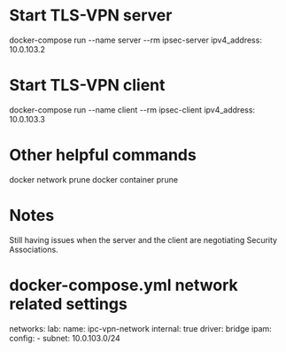 
# Start TLS-VPN server
docker-compose run --name server --rm ipsec-server
ipv4_address: 10.0.103.2


# Start TLS-VPN client
docker-compose run --name client --rm ipsec-client
ipv4_address: 10.0.103.3


# Other helpful commands
docker network prune
docker container prune


# Notes
Still having issues when the server and the client are negotiating Security Associations.


# docker-compose.yml network related settings
networks:
  lab:
    name: ipc-vpn-network
    internal: true
    driver: bridge
    ipam:
      config:
        - subnet: 10.0.103.0/24